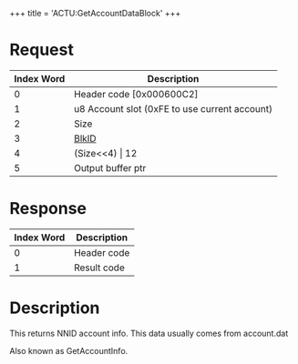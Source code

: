 +++
title = 'ACTU:GetAccountDataBlock'
+++

# Request

| Index Word | Description                                   |
|------------|-----------------------------------------------|
| 0          | Header code \[0x000600C2\]                    |
| 1          | u8 Account slot (0xFE to use current account) |
| 2          | Size                                          |
| 3          | [BlkID](ACT_Services#DataBlocks "wikilink")   |
| 4          | (Size\<\<4) \| 12                             |
| 5          | Output buffer ptr                             |

# Response

| Index Word | Description |
|------------|-------------|
| 0          | Header code |
| 1          | Result code |

# Description

This returns NNID account info. This data usually comes from account.dat

Also known as GetAccountInfo.
